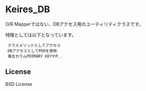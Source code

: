 Keires_DB
=========

O/R Mapperではない、DBアクセス用のユーティリティクラスです。

  特徴としては以下となっています。

  
     クラスメソッドとしてアクセス
     DBアクセスとしてPDOを使用
     複合カラムPRIMARY KEYやP..

## License
BSD License